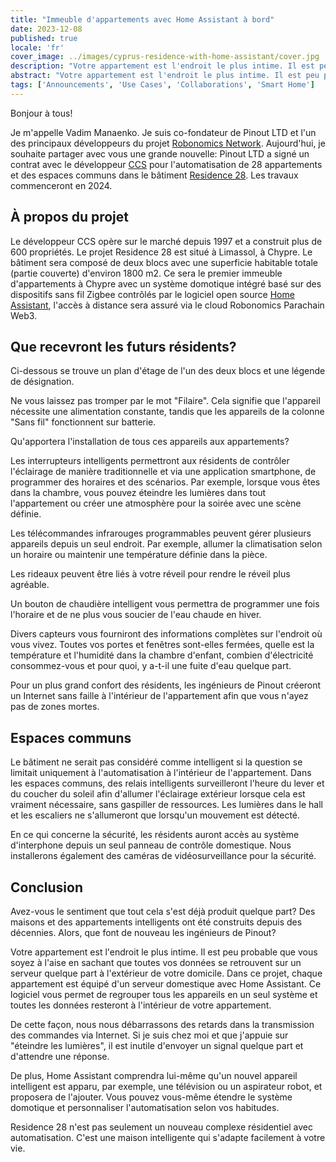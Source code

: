 ```yaml
---
title: "Immeuble d'appartements avec Home Assistant à bord"
date: 2023-12-08
published: true
locale: 'fr'
cover_image: ../images/cyprus-residence-with-home-assistant/cover.jpg
description: "Votre appartement est l'endroit le plus intime. Il est peu probable que vous soyez à l'aise en sachant que toutes vos données se retrouvent sur un serveur quelque part à l'extérieur de votre domicile. Dans ce projet, chaque appartement est équipé d'un serveur domestique avec Home Assistant."
abstract: "Votre appartement est l'endroit le plus intime. Il est peu probable que vous soyez à l'aise en sachant que toutes vos données se retrouvent sur un serveur quelque part à l'extérieur de votre domicile. Dans ce projet, chaque appartement est équipé d'un serveur domestique avec Home Assistant."
tags: ['Announcements', 'Use Cases', 'Collaborations', 'Smart Home']
---
```


Bonjour à tous!

Je m'appelle Vadim Manaenko. Je suis co-fondateur de Pinout LTD et l'un des principaux développeurs du projet [Robonomics Network](https://robonomics.network/). Aujourd'hui, je souhaite partager avec vous une grande nouvelle: Pinout LTD a signé un contrat avec le développeur [CCS](https://www.stylianidesgroup.com/) pour l'automatisation de 28 appartements et des espaces communs dans le bâtiment [Residence 28](https://www.stylianidesgroup.com/property/residence-28). Les travaux commenceront en 2024.

## À propos du projet

Le développeur CCS opère sur le marché depuis 1997 et a construit plus de 600 propriétés. Le projet Residence 28 est situé à Limassol, à Chypre. Le bâtiment sera composé de deux blocs avec une superficie habitable totale (partie couverte) d'environ 1800 m2. Ce sera le premier immeuble d'appartements à Chypre avec un système domotique intégré basé sur des dispositifs sans fil Zigbee contrôlés par le logiciel open source [Home Assistant](https://www.home-assistant.io/), l'accès à distance sera assuré via le cloud Robonomics Parachain Web3.

## Que recevront les futurs résidents?

Ci-dessous se trouve un plan d'étage de l'un des deux blocs et une légende de désignation.

<!-- ![Smart home floor plan](../images/cyprus-residence-with-home-assistant/smart-home-floor-plan-cyprus-residence.jpg) -->

<rb-image zoom src="cyprus-residence-with-home-assistant/smart-home-floor-plan-cyprus-residence.jpg" alt="Smart home floor plan" />

Ne vous laissez pas tromper par le mot "Filaire". Cela signifie que l'appareil nécessite une alimentation constante, tandis que les appareils de la colonne "Sans fil" fonctionnent sur batterie.

Qu'apportera l'installation de tous ces appareils aux appartements?

Les interrupteurs intelligents permettront aux résidents de contrôler l'éclairage de manière traditionnelle et via une application smartphone, de programmer des horaires et des scénarios. Par exemple, lorsque vous êtes dans la chambre, vous pouvez éteindre les lumières dans tout l'appartement ou créer une atmosphère pour la soirée avec une scène définie.

Les télécommandes infrarouges programmables peuvent gérer plusieurs appareils depuis un seul endroit. Par exemple, allumer la climatisation selon un horaire ou maintenir une température définie dans la pièce.

Les rideaux peuvent être liés à votre réveil pour rendre le réveil plus agréable.

Un bouton de chaudière intelligent vous permettra de programmer une fois l'horaire et de ne plus vous soucier de l'eau chaude en hiver.

Divers capteurs vous fourniront des informations complètes sur l'endroit où vous vivez. Toutes vos portes et fenêtres sont-elles fermées, quelle est la température et l'humidité dans la chambre d'enfant, combien d'électricité consommez-vous et pour quoi, y a-t-il une fuite d'eau quelque part.

Pour un plus grand confort des résidents, les ingénieurs de Pinout créeront un Internet sans faille à l'intérieur de l'appartement afin que vous n'ayez pas de zones mortes.

## Espaces communs

Le bâtiment ne serait pas considéré comme intelligent si la question se limitait uniquement à l'automatisation à l'intérieur de l'appartement. Dans les espaces communs, des relais intelligents surveilleront l'heure du lever et du coucher du soleil afin d'allumer l'éclairage extérieur lorsque cela est vraiment nécessaire, sans gaspiller de ressources. Les lumières dans le hall et les escaliers ne s'allumeront que lorsqu'un mouvement est détecté.

En ce qui concerne la sécurité, les résidents auront accès au système d'interphone depuis un seul panneau de contrôle domestique. Nous installerons également des caméras de vidéosurveillance pour la sécurité.

<!-- ![Smart home lobby plan](../images/cyprus-residence-with-home-assistant/smart-home-lobby-plan-cyprus-residence.jpg) -->

<rb-image zoom src="cyprus-residence-with-home-assistant/smart-home-lobby-plan-cyprus-residence.jpg" alt="Smart home lobby plan" />

## Conclusion

Avez-vous le sentiment que tout cela s'est déjà produit quelque part? Des maisons et des appartements intelligents ont été construits depuis des décennies. Alors, que font de nouveau les ingénieurs de Pinout?

Votre appartement est l'endroit le plus intime. Il est peu probable que vous soyez à l'aise en sachant que toutes vos données se retrouvent sur un serveur quelque part à l'extérieur de votre domicile. Dans ce projet, chaque appartement est équipé d'un serveur domestique avec Home Assistant. Ce logiciel vous permet de regrouper tous les appareils en un seul système et toutes les données resteront à l'intérieur de votre appartement.

De cette façon, nous nous débarrassons des retards dans la transmission des commandes via Internet. Si je suis chez moi et que j'appuie sur "éteindre les lumières", il est inutile d'envoyer un signal quelque part et d'attendre une réponse.

De plus, Home Assistant comprendra lui-même qu'un nouvel appareil intelligent est apparu, par exemple, une télévision ou un aspirateur robot, et proposera de l'ajouter. Vous pouvez vous-même étendre le système domotique et personnaliser l'automatisation selon vos habitudes.

Residence 28 n'est pas seulement un nouveau complexe résidentiel avec automatisation. C'est une maison intelligente qui s'adapte facilement à votre vie.